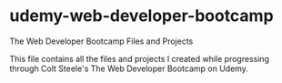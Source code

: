 # udemy-web-developer-bootcamp
The Web Developer Bootcamp Files and Projects

This file contains all the files and projects I created while progressing through Colt Steele's The Web Developer Bootcamp on Udemy. 
